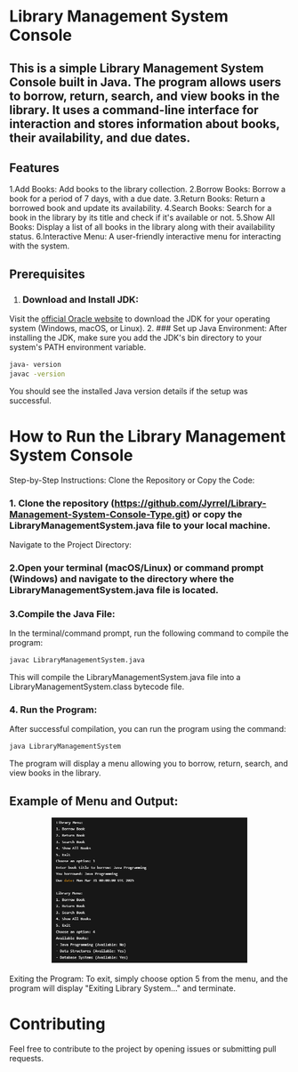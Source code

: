 # Library Management System Console
## This is a simple Library Management System Console built in Java. The program allows users to borrow, return, search, and view books in the library. It uses a command-line interface for interaction and stores information about books, their availability, and due dates.

## Features
1.Add Books: Add books to the library collection.
2.Borrow Books: Borrow a book for a period of 7 days, with a due date.
3.Return Books: Return a borrowed book and update its availability.
4.Search Books: Search for a book in the library by its title and check if it's available or not.
5.Show All Books: Display a list of all books in the library along with their availability status.
6.Interactive Menu: A user-friendly interactive menu for interacting with the system.

## Prerequisites
1. ### Download and Install JDK:
Visit the [official Oracle website](https://www.oracle.com/java/technologies/downloads/#java11?er=221886) to download the JDK for your operating system (Windows, macOS, or Linux).
2. ### Set up Java Environment:
After installing the JDK, make sure you add the JDK's bin directory to your system's PATH environment variable.

```bash
java- version
javac -version
```
You should see the installed Java version details if the setup was successful.

# How to Run the Library Management System Console
Step-by-Step Instructions:
Clone the Repository or Copy the Code:

### 1. Clone the repository (https://github.com/Jyrrel/Library-Management-System-Console-Type.git) or copy the LibraryManagementSystem.java file to your local machine.

Navigate to the Project Directory:

### 2.Open your terminal (macOS/Linux) or command prompt (Windows) and navigate to the directory where the LibraryManagementSystem.java file is located.

### 3.Compile the Java File:

In the terminal/command prompt, run the following command to compile the program:

```bash
javac LibraryManagementSystem.java
```
This will compile the LibraryManagementSystem.java file into a LibraryManagementSystem.class bytecode file.
### 4. Run the Program:

After successful compilation, you can run the program using the command:
```bash
java LibraryManagementSystem
```
The program will display a menu allowing you to borrow, return, search, and view books in the library.

## Example of Menu and Output:
<div align="center">
  <img width="70%" src="https://github.com/Jyrrel/Simple-Banking-Management-Console-Type/blob/main/Screenshot%202025-03-24%20144857.png"><br><br>
</div>
Exiting the Program:
To exit, simply choose option 5 from the menu, and the program will display "Exiting Library System..." and terminate.


# Contributing
Feel free to contribute to the project by opening issues or submitting pull requests.

